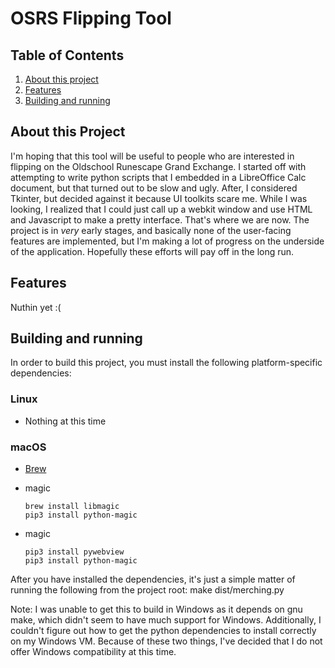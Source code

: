 # OSRS Flipping Tool

## Table of Contents
1. [About this project](#about)
2. [Features](#features)
3. [Building and running](#building-and-running)

<a name="about"></a>
## About this Project
I'm hoping that this tool will be useful to people who are interested in
flipping on the Oldschool Runescape Grand Exchange. I started off with
attempting to write python scripts that I embedded in a LibreOffice Calc
document, but that turned out to be slow and ugly. After, I considered Tkinter,
but decided against it because UI toolkits scare me. While I was looking, I
realized that I could just call up a webkit window and use HTML and Javascript
to make a pretty interface. That's where we are now. The project is in *very*
early stages, and basically none of the user-facing features are implemented,
but I'm making a lot of progress on the underside of the application. Hopefully
these efforts will pay off in the long run.

<a name="features"></a>
## Features
Nuthin yet :(

<a name="building-and-running"></a>
## Building and running
In order to build this project, you must install the following
platform-specific dependencies:

### Linux
* Nothing at this time

### macOS
* [Brew](https://brew.sh/)
* magic
    ```
    brew install libmagic
    pip3 install python-magic
    ```

* magic
    ```
    pip3 install pywebview
    pip3 install python-magic
    ```

After you have installed the dependencies, it's just a simple matter of running the following from the project root:
    make
    dist/merching.py

Note: I was unable to get this to build in Windows as it depends on gnu make,
which didn't seem to have much support for Windows. Additionally, I couldn't
figure out how to get the python dependencies to install correctly on my
Windows VM. Because of these two things, I've decided that I do not offer
Windows compatibility at this time. 
